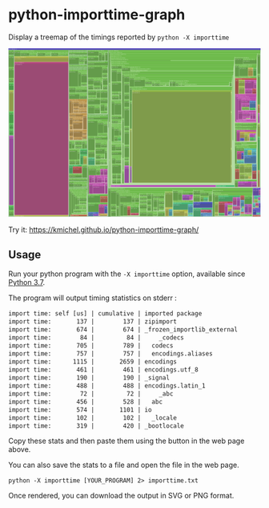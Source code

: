 # python-importtime-graph
Display a treemap of the timings reported by `python -X importtime`

![A treemap sample](/importtime_demo.png?raw=true)

Try it: https://kmichel.github.io/python-importtime-graph/

## Usage

Run your python program with the `-X importtime` option, available
since [Python 3.7][doc].

The program will output timing statistics on stderr :

    import time: self [us] | cumulative | imported package
    import time:       137 |        137 | zipimport
    import time:       674 |        674 | _frozen_importlib_external
    import time:        84 |         84 |     _codecs
    import time:       705 |        789 |   codecs
    import time:       757 |        757 |   encodings.aliases
    import time:      1115 |       2659 | encodings
    import time:       461 |        461 | encodings.utf_8
    import time:       190 |        190 | _signal
    import time:       488 |        488 | encodings.latin_1
    import time:        72 |         72 |     _abc
    import time:       456 |        528 |   abc
    import time:       574 |       1101 | io
    import time:       102 |        102 |   _locale
    import time:       319 |        420 | _bootlocale
 
Copy these stats and then paste them using the button in the web page above.

You can also save the stats to a file and open the file in the web page.

    python -X importtime [YOUR_PROGRAM] 2> importtime.txt

Once rendered, you can download the output in SVG or PNG format.

[doc]: https://docs.python.org/3/using/cmdline.html#id5
